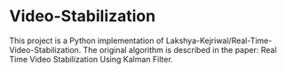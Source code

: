 # Video-Stabilization
This project is a Python implementation of Lakshya-Kejriwal/Real-Time-Video-Stabilization. The original algorithm is described in the paper: Real Time Video Stabilization Using Kalman Filter.
